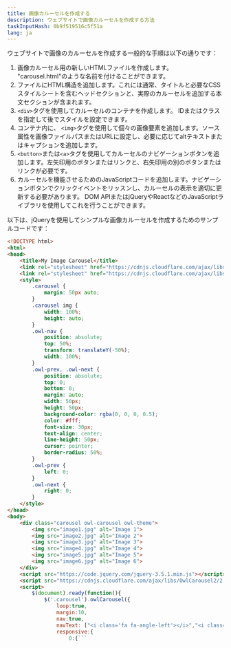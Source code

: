 ```yaml
---
title: 画像カルーセルを作成する
description: ウェブサイトで画像カルーセルを作成する方法
taskInputHash: 0b9f519516c5f51a
lang: ja
---
```

ウェブサイトで画像のカルーセルを作成する一般的な手順は以下の通りです：
1. 画像カルーセル用の新しいHTMLファイルを作成します。 "carousel.html"のような名前を付けることができます。
2. ファイルにHTML構造を追加します。これには通常、タイトルと必要なCSSスタイルシートを含むヘッドセクションと、実際のカルーセルを追加する本文セクションが含まれます。
3. `<div>`タグを使用してカルーセルのコンテナを作成します。 IDまたはクラスを指定して後でスタイルを設定できます。
4. コンテナ内に、 `<img>`タグを使用して個々の画像要素を追加します。ソース属性を画像ファイルパスまたはURLに設定し、必要に応じてaltテキストまたはキャプションを追加します。
5. `<button>`または`<a>`タグを使用してカルーセルのナビゲーションボタンを追加します。左矢印用のボタンまたはリンクと、右矢印用の別のボタンまたはリンクが必要です。
6. カルーセルを機能させるためのJavaScriptコードを追加します。ナビゲーションボタンでクリックイベントをリッスンし、カルーセルの表示を適切に更新する必要があります。 DOM APIまたはjQueryやReactなどのJavaScriptライブラリを使用してこれを行うことができます。

以下は、jQueryを使用してシンプルな画像カルーセルを作成するためのサンプルコードです：

````html
<!DOCTYPE html>
<html>
<head>
	<title>My Image Carousel</title>
	<link rel="stylesheet" href="https://cdnjs.cloudflare.com/ajax/libs/OwlCarousel2/2.3.4/assets/owl.carousel.min.css">
	<link rel="stylesheet" href="https://cdnjs.cloudflare.com/ajax/libs/OwlCarousel2/2.3.4/assets/owl.theme.default.min.css">
	<style>
		.carousel {
			margin: 50px auto;
		}
		.carousel img {
			width: 100%;
			height: auto;
		}
		.owl-nav {
			position: absolute;
			top: 50%;
			transform: translateY(-50%);
			width: 100%;
		}
		.owl-prev, .owl-next {
			position: absolute;
			top: 0;
			bottom: 0;
			margin: auto;
			width: 50px;
			height: 50px;
			background-color: rgba(0, 0, 0, 0.5);
			color: #fff;
			font-size: 30px;
			text-align: center;
			line-height: 50px;
			cursor: pointer;
			border-radius: 50%;
		}
		.owl-prev {
			left: 0;
		}
		.owl-next {
			right: 0;
		}
	</style>
</head>
<body>
	<div class="carousel owl-carousel owl-theme">
		<img src="image1.jpg" alt="Image 1">
		<img src="image2.jpg" alt="Image 2">
		<img src="image3.jpg" alt="Image 3">
		<img src="image4.jpg" alt="Image 4">
		<img src="image5.jpg" alt="Image 5">
		<img src="image6.jpg" alt="Image 6">
	</div>
	<script src="https://code.jquery.com/jquery-3.5.1.min.js"></script>
	<script src="https://cdnjs.cloudflare.com/ajax/libs/OwlCarousel2/2.3.4/owl.carousel.min.js"></script>
	<script>
		$(document).ready(function(){
			$('.carousel').owlCarousel({
				loop:true,
				margin:10,
				nav:true,
				navText: ["<i class='fa fa-angle-left'></i>","<i class='fa fa-angle-right'></i>"],
				responsive:{
					0:{```
